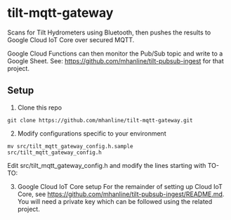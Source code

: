 # tilt-mqtt-gateway
Scans for Tilt Hydrometers using Bluetooth, then pushes the results to
Google Cloud IoT Core over secured MQTT.

Google Cloud Functions can then monitor the Pub/Sub topic and write to a Google Sheet.
See: https://github.com/mhanline/tilt-pubsub-ingest for that project.

## Setup

1. Clone this repo
```
git clone https://github.com/mhanline/tilt-mqtt-gateway.git
```

2. Modify configurations specific to your environment

```
mv src/tilt_mqtt_gateway_config.h.sample src/tilt_mqtt_gateway_config.h
```
Edit src/tilt_mqtt_gateway_config.h and modify the lines starting with TO-TO:

3. Google Cloud IoT Core setup
For the remainder of setting up Cloud IoT Core, see https://github.com/mhanline/tilt-pubsub-ingest/README.md.
You will need a private key which can be followed using the related project.